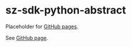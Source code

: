# sz-sdk-python-abstract

Placeholder for [GitHub pages].

See [GitHub page].

[GitHub page]: https://garage.senzing.com/sz-sdk-python-abstract
[GitHub pages]: https://pages.github.com/
